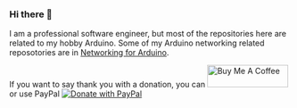 ### Hi there 👋

I am a professional software engineer, but most of the repositories here are related to my hobby Arduino. Some of my Arduino networking related reposotories are in [Networking for Arduino](https://github.com/Networking-for-Arduino).

If you want to say thank you with a donation, you can
<a href="https://www.buymeacoffee.com/jurajandraY" target="_blank"><img src="https://cdn.buymeacoffee.com/buttons/v2/default-yellow.png" alt="Buy Me A Coffee" style="height: 40px !important;width: 145px !important;" ></a>
 or use PayPal 
 <a href="https://www.paypal.com/donate/?hosted_button_id=LXU6YJM6QT8W6" target="_blank"><img src="https://www.paypalobjects.com/en_US/i/btn/btn_donate_LG.gif" alt="Donate with PayPal"></a>
